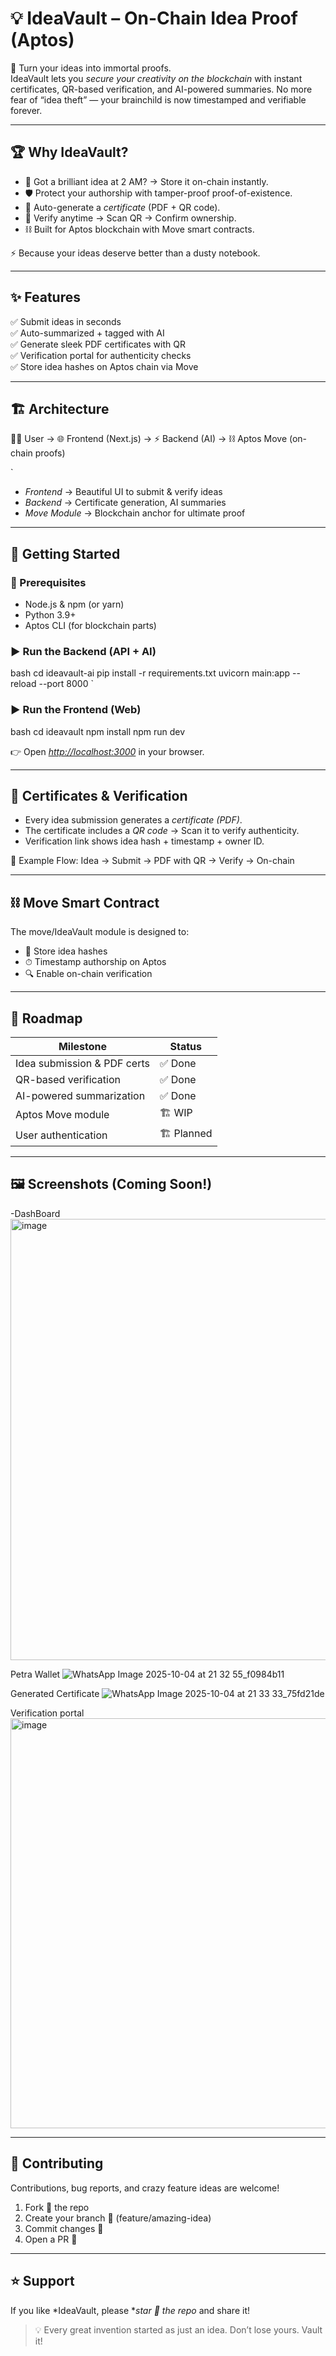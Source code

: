 # 💡 IdeaVault – On-Chain Idea Proof (Aptos)

 🚀 Turn your ideas into immortal proofs.  
IdeaVault lets you *secure your creativity on the blockchain* with instant certificates, QR-based verification, and AI-powered summaries. No more fear of “idea theft” — your brainchild is now timestamped and verifiable forever.

---

## 🏆 Why IdeaVault?

- 💭 Got a brilliant idea at 2 AM? → Store it on-chain instantly.  
- 🛡 Protect your authorship with tamper-proof proof-of-existence.  
- 📜 Auto-generate a *certificate* (PDF + QR code).  
- 🔎 Verify anytime → Scan QR → Confirm ownership.  
- ⛓ Built for Aptos blockchain with Move smart contracts.  

⚡ Because your ideas deserve better than a dusty notebook.

---

## ✨ Features

✅ Submit ideas in seconds  
✅ Auto-summarized + tagged with AI  
✅ Generate sleek PDF certificates with QR  
✅ Verification portal for authenticity checks  
✅ Store idea hashes on Aptos chain via Move  

---

## 🏗 Architecture



🧑‍💻 User → 🌐 Frontend (Next.js)
→ ⚡ Backend (AI)
→ ⛓ Aptos Move (on-chain proofs)

`

- *Frontend* → Beautiful UI to submit & verify ideas  
- *Backend* → Certificate generation, AI summaries 
- *Move Module* → Blockchain anchor for ultimate proof  

---

## 🚀 Getting Started

### 🔧 Prerequisites
- Node.js & npm (or yarn)  
- Python 3.9+  
- Aptos CLI (for blockchain parts)  

### ▶ Run the Backend (API + AI)

bash
cd ideavault-ai
pip install -r requirements.txt
uvicorn main:app --reload --port 8000
`

### ▶ Run the Frontend (Web)

bash
cd ideavault
npm install
npm run dev


👉 Open *[http://localhost:3000](http://localhost:3000)* in your browser.

---

## 📜 Certificates & Verification

* Every idea submission generates a *certificate (PDF)*.
* The certificate includes a *QR code* → Scan it to verify authenticity.
* Verification link shows idea hash + timestamp + owner ID.

📌 Example Flow:
Idea → Submit → PDF with QR → Verify → On-chain

---

## ⛓ Move Smart Contract

The move/IdeaVault module is designed to:

* 🔗 Store idea hashes
* ⏱ Timestamp authorship on Aptos
* 🔍 Enable on-chain verification

---

## 🎯 Roadmap

| Milestone                   | Status        |
| --------------------------- | ------------  |
| Idea submission & PDF certs | ✅ Done      |
| QR-based verification       | ✅ Done      |
| AI-powered summarization    | ✅ Done      |
| Aptos Move module           | 🏗 WIP       |
| User authentication         | 🏗 Planned   |

---

## 🖼 Screenshots (Coming Soon!)

-DashBoard
<img width="1265" height="706" alt="image" src="https://github.com/user-attachments/assets/a8da8fa5-1500-4575-a7ba-0df49db81cd2" />

Petra Wallet
![WhatsApp Image 2025-10-04 at 21 32 55_f0984b11](https://github.com/user-attachments/assets/44fb26ba-8eb2-4b3c-ad1f-0ec95785acc9)

Generated Certificate
![WhatsApp Image 2025-10-04 at 21 33 33_75fd21de](https://github.com/user-attachments/assets/b1cf12ba-7bb3-4ddb-9d2c-88fbc13669f1)

Verification portal
<img width="1180" height="656" alt="image" src="https://github.com/user-attachments/assets/ad4240dd-961e-4bca-8b75-e36b9d7edec6" />

---


## 🤝 Contributing

Contributions, bug reports, and crazy feature ideas are welcome!

1. Fork 🍴 the repo
2. Create your branch 🌿 (feature/amazing-idea)
3. Commit changes 💾
4. Open a PR 🚀

---


## ⭐ Support

If you like *IdeaVault, please **star 🌟 the repo* and share it!

> 💡 Every great invention started as just an idea. Don’t lose yours. Vault it!

